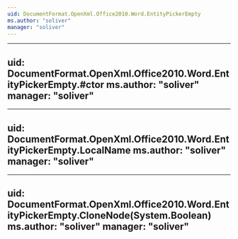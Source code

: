```yaml
---
uid: DocumentFormat.OpenXml.Office2010.Word.EntityPickerEmpty
ms.author: "soliver"
manager: "soliver"
---
```


---
uid: DocumentFormat.OpenXml.Office2010.Word.EntityPickerEmpty.#ctor
ms.author: "soliver"
manager: "soliver"
---

---
uid: DocumentFormat.OpenXml.Office2010.Word.EntityPickerEmpty.LocalName
ms.author: "soliver"
manager: "soliver"
---

---
uid: DocumentFormat.OpenXml.Office2010.Word.EntityPickerEmpty.CloneNode(System.Boolean)
ms.author: "soliver"
manager: "soliver"
---
